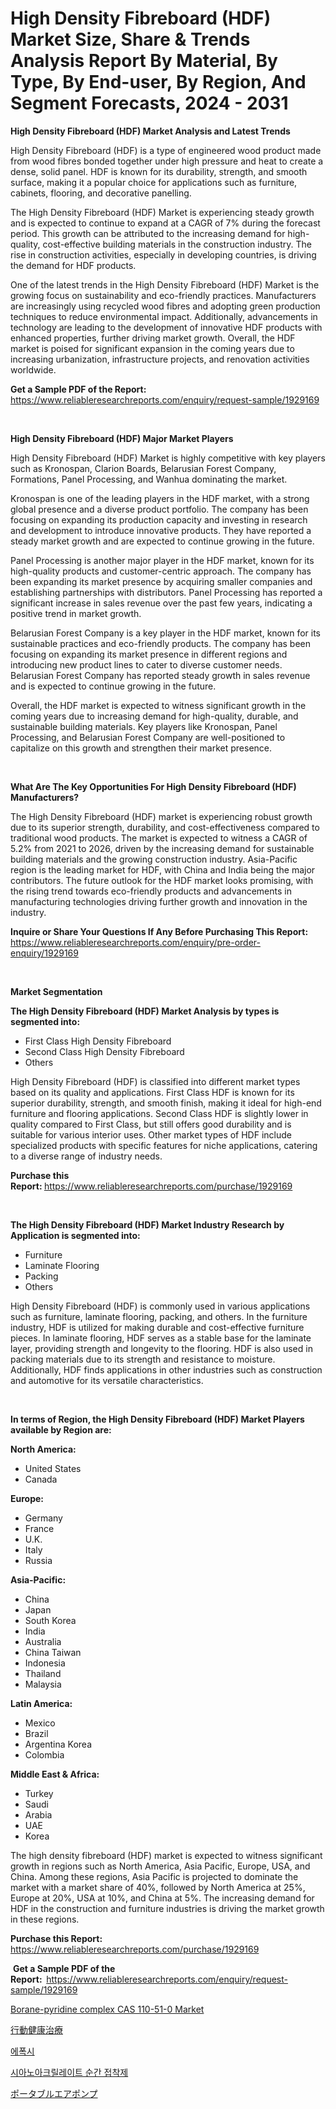 <p><h1>High Density Fibreboard (HDF) Market Size, Share & Trends Analysis Report By Material, By Type, By End-user, By Region, And Segment Forecasts, 2024 - 2031</h1></p><p><strong>High Density Fibreboard (HDF) Market Analysis and Latest Trends</strong></p>
<p><p>High Density Fibreboard (HDF) is a type of engineered wood product made from wood fibres bonded together under high pressure and heat to create a dense, solid panel. HDF is known for its durability, strength, and smooth surface, making it a popular choice for applications such as furniture, cabinets, flooring, and decorative panelling.</p><p>The High Density Fibreboard (HDF) Market is experiencing steady growth and is expected to continue to expand at a CAGR of 7% during the forecast period. This growth can be attributed to the increasing demand for high-quality, cost-effective building materials in the construction industry. The rise in construction activities, especially in developing countries, is driving the demand for HDF products.</p><p>One of the latest trends in the High Density Fibreboard (HDF) Market is the growing focus on sustainability and eco-friendly practices. Manufacturers are increasingly using recycled wood fibres and adopting green production techniques to reduce environmental impact. Additionally, advancements in technology are leading to the development of innovative HDF products with enhanced properties, further driving market growth. Overall, the HDF market is poised for significant expansion in the coming years due to increasing urbanization, infrastructure projects, and renovation activities worldwide.</p></p>
<p><strong>Get a Sample PDF of the Report:&nbsp;</strong> <a href="https://www.reliableresearchreports.com/enquiry/request-sample/1929169">https://www.reliableresearchreports.com/enquiry/request-sample/1929169</a></p>
<p>&nbsp;</p>
<p><strong>High Density Fibreboard (HDF) Major Market Players</strong></p>
<p><p>High Density Fibreboard (HDF) Market is highly competitive with key players such as Kronospan, Clarion Boards, Belarusian Forest Company, Formations, Panel Processing, and Wanhua dominating the market. </p><p>Kronospan is one of the leading players in the HDF market, with a strong global presence and a diverse product portfolio. The company has been focusing on expanding its production capacity and investing in research and development to introduce innovative products. They have reported a steady market growth and are expected to continue growing in the future.</p><p>Panel Processing is another major player in the HDF market, known for its high-quality products and customer-centric approach. The company has been expanding its market presence by acquiring smaller companies and establishing partnerships with distributors. Panel Processing has reported a significant increase in sales revenue over the past few years, indicating a positive trend in market growth.</p><p>Belarusian Forest Company is a key player in the HDF market, known for its sustainable practices and eco-friendly products. The company has been focusing on expanding its market presence in different regions and introducing new product lines to cater to diverse customer needs. Belarusian Forest Company has reported steady growth in sales revenue and is expected to continue growing in the future.</p><p>Overall, the HDF market is expected to witness significant growth in the coming years due to increasing demand for high-quality, durable, and sustainable building materials. Key players like Kronospan, Panel Processing, and Belarusian Forest Company are well-positioned to capitalize on this growth and strengthen their market presence.</p></p>
<p>&nbsp;</p>
<p><strong>What Are The Key Opportunities For High Density Fibreboard (HDF) Manufacturers?</strong></p>
<p><p>The High Density Fibreboard (HDF) market is experiencing robust growth due to its superior strength, durability, and cost-effectiveness compared to traditional wood products. The market is expected to witness a CAGR of 5.2% from 2021 to 2026, driven by the increasing demand for sustainable building materials and the growing construction industry. Asia-Pacific region is the leading market for HDF, with China and India being the major contributors. The future outlook for the HDF market looks promising, with the rising trend towards eco-friendly products and advancements in manufacturing technologies driving further growth and innovation in the industry.</p></p>
<p><strong>Inquire or Share Your Questions If Any Before Purchasing This Report:</strong> <a href="https://www.reliableresearchreports.com/enquiry/pre-order-enquiry/1929169">https://www.reliableresearchreports.com/enquiry/pre-order-enquiry/1929169</a></p>
<p>&nbsp;</p>
<p><strong>Market Segmentation</strong></p>
<p><strong>The High Density Fibreboard (HDF) Market Analysis by types is segmented into:</strong></p>
<p><ul><li>First Class High Density Fibreboard</li><li>Second Class High Density Fibreboard</li><li>Others</li></ul></p>
<p><p>High Density Fibreboard (HDF) is classified into different market types based on its quality and applications. First Class HDF is known for its superior durability, strength, and smooth finish, making it ideal for high-end furniture and flooring applications. Second Class HDF is slightly lower in quality compared to First Class, but still offers good durability and is suitable for various interior uses. Other market types of HDF include specialized products with specific features for niche applications, catering to a diverse range of industry needs.</p></p>
<p><strong>Purchase this Report:&nbsp;</strong><a href="https://www.reliableresearchreports.com/purchase/1929169">https://www.reliableresearchreports.com/purchase/1929169</a></p>
<p>&nbsp;</p>
<p><strong>The High Density Fibreboard (HDF) Market Industry Research by Application is segmented into:</strong></p>
<p><ul><li>Furniture</li><li>Laminate Flooring</li><li>Packing</li><li>Others</li></ul></p>
<p><p>High Density Fibreboard (HDF) is commonly used in various applications such as furniture, laminate flooring, packing, and others. In the furniture industry, HDF is utilized for making durable and cost-effective furniture pieces. In laminate flooring, HDF serves as a stable base for the laminate layer, providing strength and longevity to the flooring. HDF is also used in packing materials due to its strength and resistance to moisture. Additionally, HDF finds applications in other industries such as construction and automotive for its versatile characteristics.</p></p>
<p>&nbsp;</p>
<p><strong>In terms of Region, the High Density Fibreboard (HDF) Market Players available by Region are:</strong></p>
<p>
    <p> <strong> North America: </strong>
        <ul>
            <li>United States</li>
            <li>Canada</li>
        </ul>
        </p> 
    <p> <strong> Europe: </strong>
        <ul>
            <li>Germany</li>
            <li>France</li>
            <li>U.K.</li>
            <li>Italy</li>
            <li>Russia</li>
        </ul>
        </p> 
    <p> <strong> Asia-Pacific: </strong>
        <ul>
            <li>China</li>
            <li>Japan</li>
            <li>South Korea</li>
            <li>India</li>
            <li>Australia</li>
            <li>China Taiwan</li>
            <li>Indonesia</li>
            <li>Thailand</li>
            <li>Malaysia</li>
        </ul>
        </p> 
    <p> <strong> Latin America: </strong>
        <ul>
            <li>Mexico</li>
            <li>Brazil</li>
            <li>Argentina Korea</li>
            <li>Colombia</li>
        </ul>
        </p> 
    <p> <strong> Middle East & Africa: </strong>
        <ul>
            <li>Turkey</li>
            <li>Saudi</li>
            <li>Arabia</li>
            <li>UAE</li>
            <li>Korea</li>
        </ul>
    </p>
    </p>
<p><p>The high density fibreboard (HDF) market is expected to witness significant growth in regions such as North America, Asia Pacific, Europe, USA, and China. Among these regions, Asia Pacific is projected to dominate the market with a market share of 40%, followed by North America at 25%, Europe at 20%, USA at 10%, and China at 5%. The increasing demand for HDF in the construction and furniture industries is driving the market growth in these regions.</p></p>
<p><strong>Purchase this Report: </strong><a href="https://www.reliableresearchreports.com/purchase/1929169">https://www.reliableresearchreports.com/purchase/1929169</a></p>
<p>&nbsp;<strong>Get a Sample PDF of the Report:&nbsp;&nbsp;</strong><a href="https://www.reliableresearchreports.com/enquiry/request-sample/1929169">https://www.reliableresearchreports.com/enquiry/request-sample/1929169</a></p>
<p><strong></strong></p>
<p><p><a href="https://lydian-appliance-61d.notion.site/Borane-pyridine-complex-CAS-110-51-0-Market-Research-Report-Forecasted-for-Period-from-2024-2031--349f3030c95c4f15b017b6e66af4754d">Borane-pyridine complex CAS 110-51-0 Market</a></p><p><a href="https://medium.com/@dathomson6534/%E8%A1%8C%E5%8B%95%E5%81%A5%E5%BA%B7%E6%B2%BB%E7%99%82%E5%B8%82%E5%A0%B4%E3%81%AE%E3%82%B7%E3%82%A7%E3%82%A2%E3%81%AE%E9%80%B2%E5%8C%96%E3%81%A8%E5%B8%82%E5%A0%B4%E6%88%90%E9%95%B7%E3%83%88%E3%83%AC%E3%83%B3%E3%83%89-2024%E5%B9%B4%E3%81%8B%E3%82%892031%E5%B9%B4%E3%81%BE%E3%81%A7-0c67312bbab1">行動健康治療</a></p><p><a href="https://medium.com/@girons.lea/%EC%97%90%ED%8F%AD%EC%8B%9C-%EC%8B%9C%EC%9E%A5-%EC%8B%9C%EC%9E%A5-cagr-%EC%8B%9C%EC%9E%A5-%EB%8F%99%ED%96%A5-%EB%B0%8F-%EC%84%B1%EC%9E%A5-%EC%A0%84%EB%9E%B5%EC%97%90-%EB%8C%80%ED%95%9C-%ED%86%B5%EC%B0%B0%EB%A0%A5-c2dc3049cd51">에폭시</a></p><p><a href="https://medium.com/@girons.lea/%EC%8B%9C%EC%95%84%EB%85%B8%EC%95%84%ED%81%AC%EB%A6%B4%EB%A0%88%EC%9D%B4%ED%8A%B8-%EC%9D%B8%EC%8A%A4%ED%84%B4%ED%8A%B8-%EC%A0%91%EC%B0%A9%EC%A0%9C-%EC%8B%9C%EC%9E%A5-%ED%8A%B8%EB%A0%8C%EB%93%9C-%EC%98%88%EC%B8%A1-%EB%B0%8F-2031%EB%85%84%EA%B9%8C%EC%A7%80%EC%9D%98-%EA%B2%BD%EC%9F%81-%EB%B6%84%EC%84%9D-0e81abf6758f">시아노아크릴레이트 순간 접착제</a></p><p><a href="https://medium.com/@dathomson6534/%E3%83%9D%E3%83%BC%E3%82%BF%E3%83%96%E3%83%AB%E3%82%A8%E3%82%A2%E3%83%9D%E3%83%B3%E3%83%97%E5%B8%82%E5%A0%B4%E3%81%AF-%E5%B8%82%E5%A0%B4%E3%82%B7%E3%82%A7%E3%82%A2-%E3%82%B5%E3%82%A4%E3%82%BA-%E3%81%8A%E3%82%88%E3%81%B32031%E5%B9%B4%E3%81%BE%E3%81%A7%E3%81%AE%E4%BA%88%E6%B8%AC%E3%81%AB%E7%84%A6%E7%82%B9%E3%82%92%E5%BD%93%E3%81%A6%E3%81%A6%E3%81%84%E3%81%BE%E3%81%99-ef2586ba20cf">ポータブルエアポンプ</a></p></p>